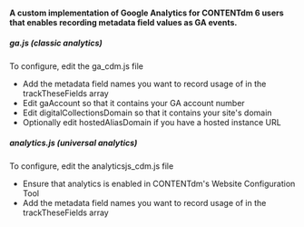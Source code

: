 <h4>A custom implementation of Google Analytics for CONTENTdm 6 users 
that enables recording metadata field values as GA events.</h4>


<h5>ga.js (classic analytics)</h5>
<p>To configure, edit the ga_cdm.js file</p>

<ul>
<li>Add the metadata field names you want to record usage of in the trackTheseFields array</li>
<li>Edit gaAccount so that it contains your GA account number</li>
<li>Edit digitalCollectionsDomain so that it contains your site's domain</li>
<li>Optionally edit hostedAliasDomain if you have a hosted instance URL</li>
</ul>

<h5>analytics.js (universal analytics)</h5>
<p>To configure, edit the analyticsjs_cdm.js file</p>

<ul>
<li>Ensure that analytics is enabled in CONTENTdm's Website Configuration Tool</li>
<li>Add the metadata field names you want to record usage of in the trackTheseFields array</li>
</ul>
